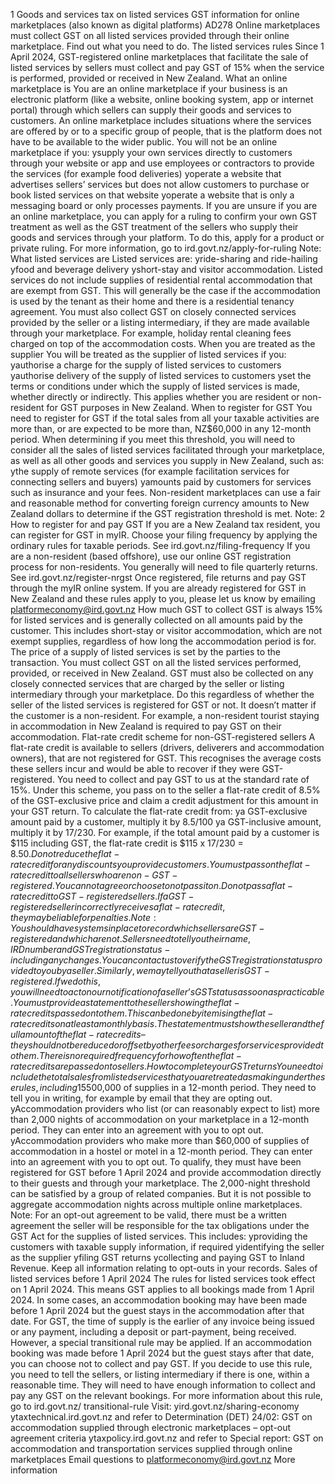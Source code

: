 1 Goods and services tax on listed services GST information for online marketplaces (also known as digital platforms) AD278 Online marketplaces must collect GST on all listed services provided through their online marketplace. Find out what you need to do. The listed services rules Since 1 April 2024, GST-registered online marketplaces that facilitate the sale of listed services by sellers must collect and pay GST of 15% when the service is performed, provided or received in New Zealand. What an online marketplace is You are an online marketplace if your business is an electronic platform (like a website, online booking system, app or internet portal) through which sellers can supply their goods and services to customers. An online marketplace includes situations where the services are offered by or to a specific group of people, that is the platform does not have to be available to the wider public. You will not be an online marketplace if you: ysupply your own services directly to customers through your website or app and use employees or contractors to provide the services (for example food deliveries) yoperate a website that advertises sellers’ services but does not allow customers to purchase or book listed services on that website yoperate a website that is only a messaging board or only processes payments. If you are unsure if you are an online marketplace, you can apply for a ruling to confirm your own GST treatment as well as the GST treatment of the sellers who supply their goods and services through your platform. To do this, apply for a product or private ruling. For more information, go to ird.govt.nz/apply-for-ruling Note: What listed services are Listed services are: yride-sharing and ride-hailing yfood and beverage delivery yshort-stay and visitor accommodation. Listed services do not include supplies of residential rental accommodation that are exempt from GST. This will generally be the case if the accommodation is used by the tenant as their home and there is a residential tenancy agreement. You must also collect GST on closely connected services provided by the seller or a listing intermediary, if they are made available through your marketplace. For example, holiday rental cleaning fees charged on top of the accommodation costs. When you are treated as the supplier You will be treated as the supplier of listed services if you: yauthorise a charge for the supply of listed services to customers yauthorise delivery of the supply of listed services to customers yset the terms or conditions under which the supply of listed services is made, whether directly or indirectly. This applies whether you are resident or non-resident for GST purposes in New Zealand. When to register for GST You need to register for GST if the total sales from all your taxable activities are more than, or are expected to be more than, NZ$60,000 in any 12-month period. When determining if you meet this threshold, you will need to consider all the sales of listed services facilitated through your marketplace, as well as all other goods and services you supply in New Zealand, such as: ythe supply of remote services (for example facilitation services for connecting sellers and buyers) yamounts paid by customers for services such as insurance and your fees. Non-resident marketplaces can use a fair and reasonable method for converting foreign currency amounts to New Zealand dollars to determine if the GST registration threshold is met. Note: 2 How to register for and pay GST If you are a New Zealand tax resident, you can register for GST in myIR. Choose your filing frequency by applying the ordinary rules for taxable periods. See ird.govt.nz/filing-frequency If you are a non-resident (based offshore), use our online GST registration process for non-residents. You generally will need to file quarterly returns. See ird.govt.nz/register-nrgst Once registered, file returns and pay GST through the myIR online system. If you are already registered for GST in New Zealand and these rules apply to you, please let us know by emailing platformeconomy@ird.govt.nz How much GST to collect GST is always 15% for listed services and is generally collected on all amounts paid by the customer. This includes short-stay or visitor accommodation, which are not exempt supplies, regardless of how long the accommodation period is for. The price of a supply of listed services is set by the parties to the transaction. You must collect GST on all the listed services performed, provided, or received in New Zealand. GST must also be collected on any closely connected services that are charged by the seller or listing intermediary through your marketplace. Do this regardless of whether the seller of the listed services is registered for GST or not. It doesn’t matter if the customer is a non-resident. For example, a non-resident tourist staying in accommodation in New Zealand is required to pay GST on their accommodation. Flat-rate credit scheme for non-GST-registered sellers A flat-rate credit is available to sellers (drivers, deliverers and accommodation owners), that are not registered for GST. This recognises the average costs these sellers incur and would be able to recover if they were GST-registered. You need to collect and pay GST to us at the standard rate of 15%. Under this scheme, you pass on to the seller a flat-rate credit of 8.5% of the GST-exclusive price and claim a credit adjustment for this amount in your GST return. To calculate the flat-rate credit from: ya GST-exclusive amount paid by a customer, multiply it by 8.5/100 ya GST-inclusive amount, multiply it by 17/230. For example, if the total amount paid by a customer is $115 including GST, the flat-rate credit is $115 x 17/230 = $8.50. Do not reduce the flat-rate credit for any discounts you provide customers. You must pass on the flat-rate credit to all sellers who are non- GST-registered. You cannot agree or choose to not pass it on. Do not pass a flat-rate credit to GST-registered sellers. If a GST-registered seller incorrectly receives a flat-rate credit, they may be liable for penalties. Note: You should have systems in place to record which sellers are GST- registered and which are not. Sellers need to tell you their name, IRD number and GST registration status - including any changes. You can contact us to verify the GST registration status provided to you by a seller. Similarly, we may tell you that a seller is GST- registered. If we do this, you will need to act on our notification of a seller’s GST status as soon as practicable. You must provide a statement to the seller showing the flat-rate credits passed on to them. This can be done by itemising the flat- rate credits on at least a monthly basis. The statement must show the seller and the full amount of the flat-rate credits – they should not be reduced or offset by other fees or charges for services provided to them. There is no required frequency for how often the flat-rate credits are passed on to sellers. How to complete your GST returns You need to include the total sales from listed services that you are treated as making under these rules, including 15% GST, as total sales and income. Include these with all other supplies you make. There is no separate box for listed services. To do this, if you are filing using myIR, choose the total sales and purchases filing option. Include the value of listed services you are treated as making including GST in total sales and income (box 5 on a paper return). Claim a credit adjustment for flat-rate credits that are passed on to non-GST-registered sellers. To do this in myIR, select yes for credit adjustments, and include them as other adjustments (box 13 on a paper return). 3 Taxable supply information You need to provide the customer with taxable supply information, for example an invoice, unless the seller has opted out of the marketplace rules. If the seller has opted out, the seller remains responsible for providing taxable supply information. Opt-out rules There are opt-out rules for large GST-registered sellers. Listing intermediaries cannot opt-out. Sellers who opt-out remain responsible for the GST obligations including providing taxable supply information to customers. You do not need to return the GST. Sellers can opt-out if 1 of the following applies. yNon-individual sellers who make more than NZ$500,000 of supplies in a 12-month period. They need to tell you in writing, for example by email that they are opting out. yAccommodation providers who list (or can reasonably expect to list) more than 2,000 nights of accommodation on your marketplace in a 12-month period. They can enter into an agreement with you to opt out. yAccommodation providers who make more than $60,000 of supplies of accommodation in a hostel or motel in a 12-month period. They can enter into an agreement with you to opt out. To qualify, they must have been registered for GST before 1 April 2024 and provide accommodation directly to their guests and through your marketplace. The 2,000-night threshold can be satisfied by a group of related companies. But it is not possible to aggregate accommodation nights across multiple online marketplaces. Note: For an opt-out agreement to be valid, there must be a written agreement the seller will be responsible for the tax obligations under the GST Act for the supplies of listed services. This includes: yproviding the customers with taxable supply information, if required yidentifying the seller as the supplier yfiling GST returns ycollecting and paying GST to Inland Revenue. Keep all information relating to opt-outs in your records. Sales of listed services before 1 April 2024 The rules for listed services took effect on 1 April 2024. This means GST applies to all bookings made from 1 April 2024. In some cases, an accommodation booking may have been made before 1 April 2024 but the guest stays in the accommodation after that date. For GST, the time of supply is the earlier of any invoice being issued or any payment, including a deposit or part-payment, being received. However, a special transitional rule may be applied. If an accommodation booking was made before 1 April 2024 but the guest stays after that date, you can choose not to collect and pay GST. If you decide to use this rule, you need to tell the sellers, or listing intermediary if there is one, within a reasonable time. They will need to have enough information to collect and pay any GST on the relevant bookings. For more information about this rule, go to ird.govt.nz/ transitional-rule Visit: yird.govt.nz/sharing-economy ytaxtechnical.ird.govt.nz and refer to Determination (DET) 24/02: GST on accommodation supplied through electronic marketplaces – opt-out agreement criteria ytaxpolicy.ird.govt.nz and refer to Special report: GST on accommodation and transportation services supplied through online marketplaces Email questions to platformeconomy@ird.govt.nz More information